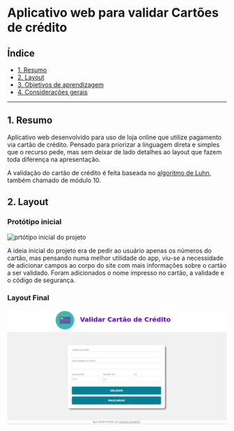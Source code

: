 # Aplicativo web para validar Cartões de crédito

## Índice

* [1. Resumo ](#1-Resumo)
* [2. Layout](#2-Layout)
* [3. Objetivos de aprendizagem](#3-objetivos-de-aprendizagem)
* [4. Considerações gerais](#4-consideracoes-gerais)


***

## 1. Resumo

Aplicativo web desenvolvido para uso de loja online que utilize pagamento via cartão de crédito. Pensado para priorizar a linguagem direta e simples que o recurso pede, mas sem deixar de lado detalhes ao layout que fazem toda diferença na apresentação.

A validação do cartão de crédito é feita baseada no [algoritmo de Luhn](https://en.wikipedia.org/wiki/Luhn_algorithm), também
chamado de módulo 10.



## 2. Layout

### Protótipo inicial 

![prtótipo inicial do projeto](protótipo-cardvalidation.jpg)


A ideia inicial do projeto era de pedir ao usuário apenas os números do cartão,  mas pensando numa melhor utilidade do app, viu-se a necessidade de adicionar campos ao corpo do site com mais informações sobre o cartão a ser validado. Foram adicionados o nome impresso no cartão, a validade e o código de segurança.


### Layout Final 
![imagem final do app](app-cardvalidation.png)




